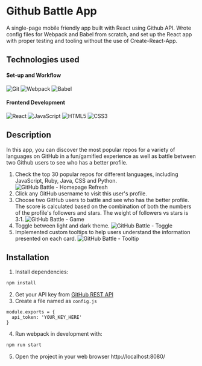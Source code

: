 # Github Battle App
A single-page mobile friendly app built with React using Github API. Wrote config files for Webpack and Babel from scratch, and set up the React app with proper testing and tooling without the use of Create-React-App.

## Technologies used
#### Set-up and Workflow
![Git](https://img.shields.io/badge/git-%23F05033.svg?style=for-the-badge&logo=git&logoColor=white)
![Webpack](https://img.shields.io/badge/webpack-%238DD6F9.svg?style=for-the-badge&logo=webpack&logoColor=black)
![Babel](https://img.shields.io/badge/Babel-F9DC3e?style=for-the-badge&logo=babel&logoColor=black)

#### Frontend Development
![React](https://img.shields.io/badge/react-%2320232a.svg?style=for-the-badge&logo=react&logoColor=%2361DAFB)
![JavaScript](https://img.shields.io/badge/javascript-%23323330.svg?style=for-the-badge&logo=javascript&logoColor=%23F7DF1E)
![HTML5](https://img.shields.io/badge/html5-%23E34F26.svg?style=for-the-badge&logo=html5&logoColor=white)
![CSS3](https://img.shields.io/badge/css3-%231572B6.svg?style=for-the-badge&logo=css3&logoColor=white)

## Description
In this app, you can discover the most popular repos for a variety of languages on GitHub in a fun/gamified experience as well as battle between two Github users to see who has a better profile.
1. Check the top 30 popular repos for different languages, including JavaScript, Ruby, Java, CSS and Python.
![GitHub Battle - Homepage Refresh](https://user-images.githubusercontent.com/84343573/179129549-4e072c9a-b848-4642-bf94-288765dfebc2.gif)
2. Click any GitHub username to visit this user's profile.
3. Choose two GitHub users to battle and see who has the better profile. The score is calculated based on the combination of both the numbers of the profile's followers and stars. The weight of followers vs stars is 3:1.
![GitHub Battle - Game](https://user-images.githubusercontent.com/84343573/179129972-6c4899e7-409a-43ed-9b19-28c7ff0e9e22.gif)
4. Toggle between light and dark theme.
![GitHub Battle - Toggle](https://user-images.githubusercontent.com/84343573/179130200-f3535f4e-184c-4450-aeb3-f72661767a3f.gif)
5. Implemented custom tooltips to help users understand the information presented on each card.
![GitHub Battle - Tooltip](https://user-images.githubusercontent.com/84343573/179130418-a10f244b-360e-4311-834f-b9dcf457ee50.gif)

## Installation
1. Install dependencies:
```bash
npm install
```
2. Get your API key from [GitHub REST API](https://docs.github.com/en/rest)
3. Create a file named as `config.js`
```
module.exports = {
  api_token: 'YOUR_KEY_HERE'
}
```
4. Run webpack in development with:
```bash
npm run start
```
5. Open the project in your web browser http://localhost:8080/ 
